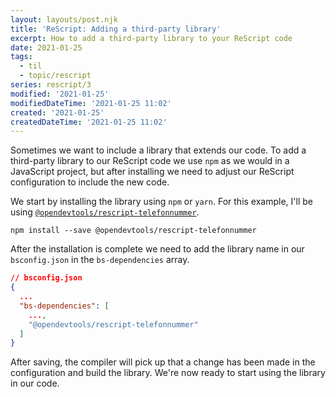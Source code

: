 ```yaml
---
layout: layouts/post.njk
title: 'ReScript: Adding a third-party library'
excerpt: How to add a third-party library to your ReScript code
date: 2021-01-25
tags:
  - til
  - topic/rescript
series: rescript/3
modified: '2021-01-25'
modifiedDateTime: '2021-01-25 11:02'
created: '2021-01-25'
createdDateTime: '2021-01-25 11:02'
---
```


Sometimes we want to include a library that extends our code. To add a
third-party library to our ReScript code we use `npm` as we would in a JavaScript project, but after installing we need to adjust our ReScript configuration to include the new code.

We start by installing the library using `npm` or `yarn`. For this example, I'll be using
[`@opendevtools/rescript-telefonnummer`](https://github.com/opendevtools/rescript-telefonnummer).

```shell
npm install --save @opendevtools/rescript-telefonnummer
```

After the installation is complete we need to add the library name in our
`bsconfig.json` in the `bs-dependencies` array.

```json
// bsconfig.json
{
  ...
  "bs-dependencies": [
    ...,
    "@opendevtools/rescript-telefonnummer"
  ]
}
```

After saving, the compiler will pick up that a change has been made in the
configuration and build the library. We're now ready to start using the library
in our code.
